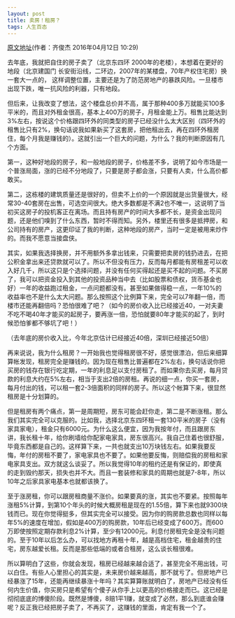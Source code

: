 ```yaml
---
layout: post
title: 卖房！租房？
tags: 人生百态
---
```

[原文地址](http://qijunjie.baijia.baidu.com/article/403791)(作者：齐俊杰 2016年04月12日 10:29)

去年底，我就把自住的房子卖了（北京东四环 2000年的老楼），本想着在更好的地段（北京建国门 长安街沿线，二环边，2007年的某楼盘，70年产权住宅房）换一套大一点的， 这样调整位置，主要还是为了防范房地产的暴跌风险。一旦楼市出现下跌，唯一抗风险的利器，只有地段。

但后来，让我改变了想法，这个楼盘总价并不高，属于那种400多万就能买100多平米的，而且对外租金很高，基本上400万的房子，月租金能上万。租售比能达到3%左右，按说这个价格跟四环外的同类型的房子已经没什么太大区别（四环外的租售比只有2%，换句话说我如果新买了这套房，把他租出去，再在四环外租房住，每个月我是赚钱的）。这就引出一个巨大的问题，为什么？我的判断原因有几个方面。

第一，这种好地段的房子，和一般地段的房子，价格差不多，说明了如今市场是一个普涨局面，涨的已经不分地段了，只要是房子都会涨，只要有人卖，什么高价都敢买。

第二，这栋楼的建筑质量还是很好的，但卖不上价的一个原因就是出货量很大，经常30-40套房在出售，可选空间很大。绝大多数都是不满2也不唯一，这说明了当初买这房子的投机客正在离场。而且持有房产的时间大多都不长，是资金出现问题，还是他们嗅到了什么东西，暂时不得而知。另外，楼里还有很多是抵押房，和公司持有的房产，这更印证了我的判断，这种地段的房产，当时一定是被用来炒作的。而我不愿意当接盘侠。

其实，如果我选择换房，并不用额外多拿出钱来，只需要把卖房的钱扔进去，在把公积金拿出来还贷款就可以了。所以不但没有压力，反而每月都能有房租差可以收入好几千，所以这只是个选择问题，并没有任何买得起还是买不起的问题。不买房了，我可以把资金投入到其他的投资品种当中去（比如股票和债权，货币基金也好）一年的收益跑过租金，一点问题都没有。甚至如果做得稳一点，一年10%的收益率也不是什么太大问题。那么按照这个比例算下来，完全可以7年翻一倍，而楼市还能再翻倍吗？恐怕很难了吧？（如今的房价收入比已经接近40，一对夫妻不吃不喝40年才能买的起房子，要再涨一倍，恐怕就要80年才能买的起了，到时候恐怕爹都不够坑了吧！）

（去年底的房价收入比，今年北京估计已经接近40倍，深圳已经接近50倍）

再来说说，我为什么租房？一开始我也觉得租房很不好，感觉很漂泊，但后来细算算帐发现，租房完全是赚钱的。因为现在租售比普遍都在2%左右，换句话说你把买房的钱存在银行吃定期，一年的利息足以支付房租了。而如果你去买房，每月贷款的利息大约在5%左右，相当于支出2倍的房租。再说的细一点，你买一套房，每月付出的钱，可以租一套2-3倍面积的同样的房子。所以这个帐算下来，很显然租房是十分划算的。

但是租房有两个痛点，第一是周期短，房东可能会赶你走，第二是不断涨租。那么我们其实完全可以克服的。比如我，选择北京东四环租一套130平米的房子（没有家具家电），租金只有6000元。为什么这么便宜，因为我按年付，而且跟房东讲，我长租十年，给你刷墙给你配家电家具，房东很高兴。我自己住着也很舒服，毕竟东西都是自己的。这样算下来，一共也就支出10万块钱左右。如果我要反悔，年付的房租不要了，家电家具也不要了。如果他要反悔，则赔偿我的房租和家电家具支出。双方就这么谈妥了。所以我觉得10年的租约还是有保证的，即使真的走到毁约那天，损失也并不大。而且一套装修和家具的周期也就是7-8年，所以10年之后家具家电基本也就都该换了。

至于涨房租，你可以跟房租商量不涨价。如果要真的涨，其实也不要紧。按照每年涨租5%计算，到第10个年头的时候大概房租是现在的1.55倍，算下来也就9300块钱而已。现在你觉得挺多，但其实完全可以接受。因为你的购房款总数也同样以每年5%的速度在增加，假如是400万的购房款，10年后已经变成了600万。而600万即使按照定期存款利息2%计算，至少有12000元。利息付房租完全是没有问题的。至于10年以后怎么办，可以找地方再租十年，越是高档住宅，租金越贵的住宅，房东越爱长租。反而是那些低端的或者合租房，这么谈长租很难。

所以算明白了这些，你就会发现，租房已经越来越合适了，甚至完全不用出钱，可以白住。有些人心里担心的其实是，未来房价越来越高，那不就亏了。但房地产已经暴涨了15年，还能再继续暴涨十年吗？其实算算账就明白了，房地产已经没有任何内生价值，你买房只是希望有个傻子从你手上以更高的价格接走而已。这已经是彻彻底底的博傻阶段。既然是博傻，8赔1平1赚，就变成了必然，那么到底谁会赚呢？反正我已经把房子卖了，不再买了，这赚钱的里面，肯定有我一个了。